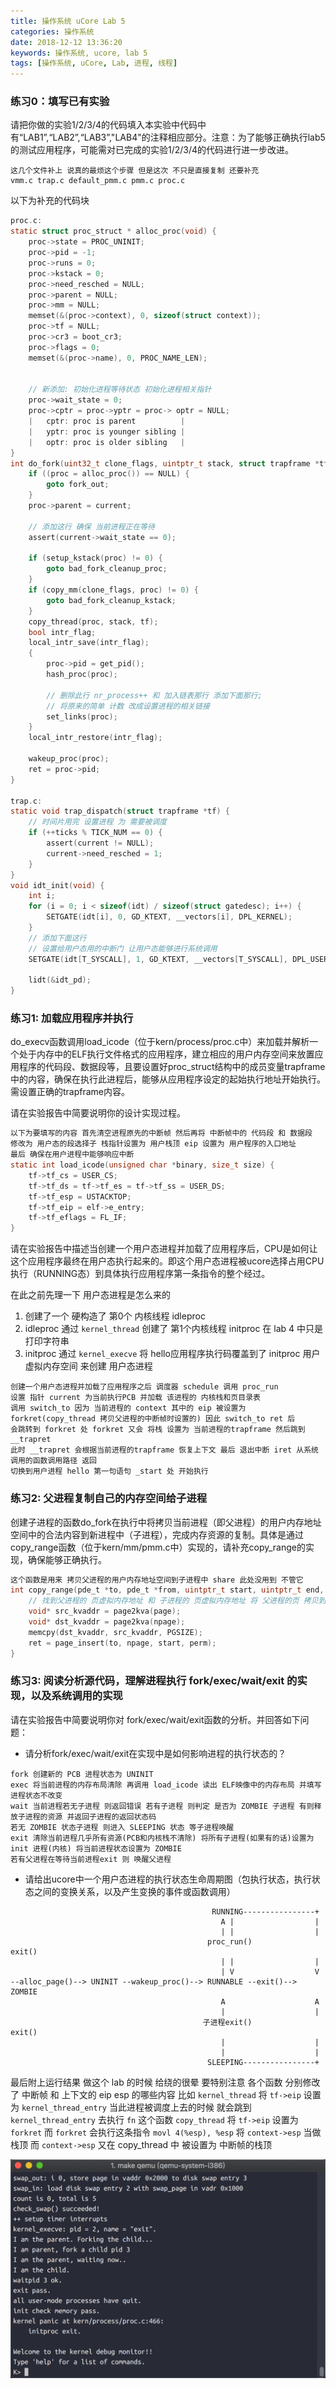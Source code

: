 ```yaml
---
title: 操作系统 uCore Lab 5
categories: 操作系统
date: 2018-12-12 13:36:20
keywords: 操作系统, ucore, lab 5
tags: [操作系统, uCore, Lab, 进程, 线程]
---
```

### 练习0：填写已有实验
请把你做的实验1/2/3/4的代码填入本实验中代码中有“LAB1”,“LAB2”,“LAB3”,"LAB4"的注释相应部分。注意：为了能够正确执行lab5的测试应用程序，可能需对已完成的实验1/2/3/4的代码进行进一步改进。

```
这几个文件补上 说真的最烦这个步骤 但是这次 不只是直接复制 还要补充
vmm.c trap.c default_pmm.c pmm.c proc.c
```


以下为补充的代码块

<!-- more -->

```c
proc.c: 
static struct proc_struct * alloc_proc(void) {
    proc->state = PROC_UNINIT;
    proc->pid = -1;
    proc->runs = 0;
    proc->kstack = 0;
    proc->need_resched = NULL;
    proc->parent = NULL;
    proc->mm = NULL;
    memset(&(proc->context), 0, sizeof(struct context));
    proc->tf = NULL;
    proc->cr3 = boot_cr3;
    proc->flags = 0;
    memset(&(proc->name), 0, PROC_NAME_LEN);


    // 新添加: 初始化进程等待状态 初始化进程相关指针
    proc->wait_state = 0; 
    proc->cptr = proc->yptr = proc-> optr = NULL;
    |   cptr: proc is parent          |
    |   yptr: proc is younger sibling |
    |   optr: proc is older sibling   |
}
int do_fork(uint32_t clone_flags, uintptr_t stack, struct trapframe *tf) {
    if ((proc = alloc_proc()) == NULL) {
        goto fork_out;
    }
    proc->parent = current;

    // 添加这行 确保 当前进程正在等待    
    assert(current->wait_state == 0);

    if (setup_kstack(proc) != 0) {
        goto bad_fork_cleanup_proc;
    }
    if (copy_mm(clone_flags, proc) != 0) {
        goto bad_fork_cleanup_kstack;
    }
    copy_thread(proc, stack, tf);
    bool intr_flag;
    local_intr_save(intr_flag);
    {
        proc->pid = get_pid();
        hash_proc(proc);

        // 删除此行 nr_process++ 和 加入链表那行 添加下面那行;
        // 将原来的简单 计数 改成设置进程的相关链接
        set_links(proc);
    }
    local_intr_restore(intr_flag);

    wakeup_proc(proc);
    ret = proc->pid;
}

trap.c:
static void trap_dispatch(struct trapframe *tf) {
    // 时间片用完 设置进程 为 需要被调度
    if (++ticks % TICK_NUM == 0) {
        assert(current != NULL);
        current->need_resched = 1;
    }
}
void idt_init(void) {
    int i;
    for (i = 0; i < sizeof(idt) / sizeof(struct gatedesc); i++) {
        SETGATE(idt[i], 0, GD_KTEXT, __vectors[i], DPL_KERNEL);
    }
    // 添加下面这行
    // 设置给用户态用的中断门 让用户态能够进行系统调用
    SETGATE(idt[T_SYSCALL], 1, GD_KTEXT, __vectors[T_SYSCALL], DPL_USER);

    lidt(&idt_pd);
}
```

### 练习1: 加载应用程序并执行
do_execv函数调用load_icode（位于kern/process/proc.c中）来加载并解析一个处于内存中的ELF执行文件格式的应用程序，建立相应的用户内存空间来放置应用程序的代码段、数据段等，且要设置好proc_struct结构中的成员变量trapframe中的内容，确保在执行此进程后，能够从应用程序设定的起始执行地址开始执行。需设置正确的trapframe内容。

请在实验报告中简要说明你的设计实现过程。

```c
以下为要填写的内容 首先清空进程原先的中断帧 然后再将 中断帧中的 代码段 和 数据段
修改为 用户态的段选择子 栈指针设置为 用户栈顶 eip 设置为 用户程序的入口地址
最后 确保在用户进程中能够响应中断
static int load_icode(unsigned char *binary, size_t size) {
    tf->tf_cs = USER_CS;
    tf->tf_ds = tf->tf_es = tf->tf_ss = USER_DS;
    tf->tf_esp = USTACKTOP;
    tf->tf_eip = elf->e_entry;
    tf->tf_eflags = FL_IF;
}
```

请在实验报告中描述当创建一个用户态进程并加载了应用程序后，CPU是如何让这个应用程序最终在用户态执行起来的。即这个用户态进程被ucore选择占用CPU执行（RUNNING态）到具体执行应用程序第一条指令的整个经过。

在此之前先理一下 用户态进程是怎么来的

1. 创建了一个 硬构造了 第0个 内核线程 idleproc
2. idleproc 通过 `kernel_thread` 创建了 第1个内核线程 initproc 在 lab 4 中只是打印字符串
3. initproc 通过 `kernel_execve` 将 hello应用程序执行码覆盖到了 initproc 用户虚拟内存空间 来创建 用户态进程

```
创建一个用户态进程并加载了应用程序之后 调度器 schedule 调用 proc_run
设置 指针 current 为当前执行PCB 并加载 该进程的 内核栈和页目录表
调用 switch_to 因为 当前进程的 context 其中的 eip 被设置为 forkret(copy_thread 拷贝父进程的中断帧时设置的) 因此 switch_to ret 后
会跳转到 forkret 处 forkret 又会 将栈 设置为 当前进程的trapframe 然后跳到 __trapret
此时 __trapret 会根据当前进程的trapframe 恢复上下文 最后 退出中断 iret 从系统调用的函数调用路径 返回
切换到用户进程 hello 第一句语句 _start 处 开始执行
```

### 练习2: 父进程复制自己的内存空间给子进程
创建子进程的函数do_fork在执行中将拷贝当前进程（即父进程）的用户内存地址空间中的合法内容到新进程中（子进程），完成内存资源的复制。具体是通过copy_range函数（位于kern/mm/pmm.c中）实现的，请补充copy_range的实现，确保能够正确执行。

```c
这个函数是用来 拷贝父进程的用户内存地址空间到子进程中 share 此处没用到 不管它
int copy_range(pde_t *to, pde_t *from, uintptr_t start, uintptr_t end, bool share) {
    // 找到父进程的 页虚拟内存地址 和 子进程的 页虚拟内存地址 将 父进程的页 拷贝到 子进程的页
    void* src_kvaddr = page2kva(page);
    void* dst_kvaddr = page2kva(npage);
    memcpy(dst_kvaddr, src_kvaddr, PGSIZE);
    ret = page_insert(to, npage, start, perm);
}
```

### 练习3: 阅读分析源代码，理解进程执行 fork/exec/wait/exit 的实现，以及系统调用的实现
请在实验报告中简要说明你对 fork/exec/wait/exit函数的分析。并回答如下问题：
* 请分析fork/exec/wait/exit在实现中是如何影响进程的执行状态的？

```
fork 创建新的 PCB 进程状态为 UNINIT
exec 将当前进程的内存布局清除 再调用 load_icode 读出 ELF映像中的内存布局 并填写 进程状态不改变
wait 当前进程若无子进程 则返回错误 若有子进程 则判定 是否为 ZOMBIE 子进程 有则释放子进程的资源 并返回子进程的返回状态码
若无 ZOMBIE 状态子进程 则进入 SLEEPING 状态 等子进程唤醒
exit 清除当前进程几乎所有资源(PCB和内核栈不清除) 将所有子进程(如果有的话)设置为 init 进程(内核) 将当前进程状态设置为 ZOMBIE
若有父进程在等待当前进程exit 则 唤醒父进程
```

* 请给出ucore中一个用户态进程的执行状态生命周期图（包执行状态，执行状态之间的变换关系，以及产生变换的事件或函数调用）

```
                                             RUNNING----------------+
                                               A |                  |
                                               | |                  |
                                            proc_run()            exit()  
                                               | |                  |
                                               | V                  V
--alloc_page()--> UNINIT --wakeup_proc()--> RUNNABLE --exit()--> ZOMBIE
                                               A                    A
                                               |                    |
                                           子进程exit()            exit()
                                               |                    |
                                               |                    |
                                            SLEEPING----------------+

```

最后附上运行结果 做这个 lab 的时候 给绕的很晕 要特别注意 各个函数 分别修改了 中断帧 和 上下文的 eip esp 的哪些内容
比如 `kernel_thread` 将 `tf->eip` 设置为 `kernel_thread_entry` 当此进程被调度上去的时候 
就会跳到 `kernel_thread_entry` 去执行 `fn` 这个函数
`copy_thread` 将 `tf->eip` 设置为 `forkret` 而 `forkret` 会执行这条指令 `movl 4(%esp), %esp` 将 `context->esp` 当做 栈顶
而 `context->esp` 又在 copy_thread 中 被设置为 中断帧的栈顶

![lab5_finish](/images/lab5_finish.png)
